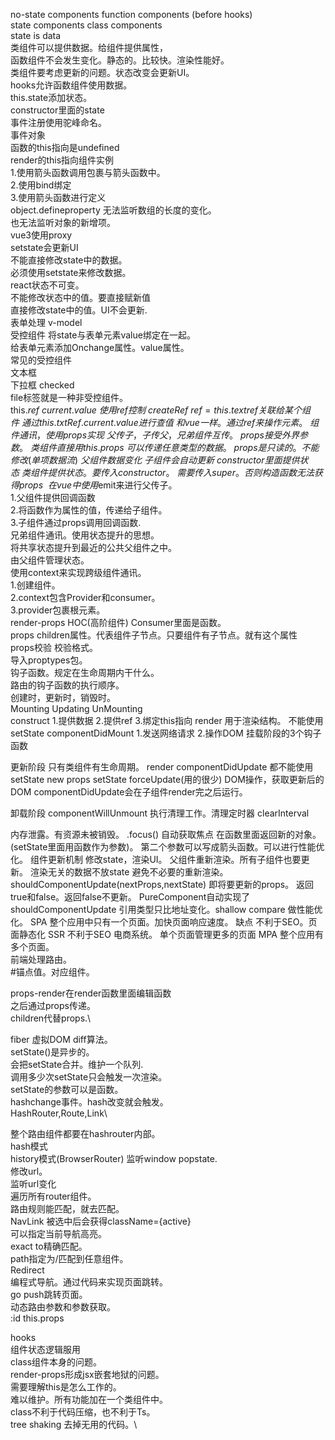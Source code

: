 no-state components function components (before hooks)\
state components class components\
state is data\
类组件可以提供数据。给组件提供属性，\
函数组件不会发生变化。静态的。比较快。渲染性能好。\
类组件要考虑更新的问题。状态改变会更新UI。\
hooks允许函数组件使用数据。\
this.state添加状态。\
constructor里面的state\
事件注册使用驼峰命名。\
事件对象\
函数的this指向是undefined\
render的this指向组件实例\
1.使用箭头函数调用包裹与箭头函数中。\
2.使用bind绑定\
3.使用箭头函数进行定义\
object.defineproperty 无法监听数组的长度的变化。\
也无法监听对象的新增项。\
vue3使用proxy\
setstate会更新UI\
不能直接修改state中的数据。\
必须使用setstate来修改数据。\
react状态不可变。\
不能修改状态中的值。要直接赋新值\
直接修改state中的值。UI不会更新.\
表单处理 v-model\
受控组件 将state与表单元素value绑定在一起。\
给表单元素添加Onchange属性。value属性。\
常见的受控组件\
文本框\
下拉框 checked\
file标签就是一种非受控组件。\
this.$ref\
current.value\
使用ref控制\
createRef\
ref=this.textref关联给某个组件\
通过this.txtRef.current.value进行查值\
和vue一样。通过ref来操作元素。\
组件通讯，使用props实现\
父传子， 子传父，兄弟组件互传。\
props接受外界参数。\
类组件直接用this.props\
可以传递任意类型的数据。\
props是只读的。不能修改(单项数据流)\
父组件数据变化\
子组件会自动更新\
constructor里面提供状态\
类组件提供状态。要传入constructor。\
需要传入super。否则构造函数无法获得props\
\
在vue中使用$emit来进行父传子。\
1.父组件提供回调函数\
2.将函数作为属性的值，传递给子组件。\
3.子组件通过props调用回调函数.\
兄弟组件通讯。使用状态提升的思想。\
将共享状态提升到最近的公共父组件之中。\
由父组件管理状态。\
使用context来实现跨级组件通讯。\
1.创建组件。\
2.context包含Provider和consumer。\
3.provider包裹根元素。\
render-props HOC(高阶组件) Consumer里面是函数。\
props children属性。代表组件子节点。只要组件有子节点。就有这个属性\
props校验 校验格式。\
导入proptypes包。\
钩子函数。规定在生命周期内干什么。\
路由的钩子函数的执行顺序。\
创建时，更新时，销毁时。\
Mounting Updating UnMounting\
construct
1.提供数据
2.提供ref
3.绑定this指向
render
用于渲染结构。
不能使用setState
componentDidMount
1.发送网络请求
2.操作DOM
挂载阶段的3个钩子函数

更新阶段
只有类组件有生命周期。
render
componentDidUpdate
都不能使用setState
new props setState forceUpdate(用的很少)
DOM操作，获取更新后的DOM
componentDidUpdate会在子组件render完之后运行。

卸载阶段
componentWillUnmount 执行清理工作。清理定时器 clearInterval

内存泄露。有资源未被销毁。
.focus() 自动获取焦点
在函数里面返回新的对象。(setState里面用函数作为参数)。
第二个参数可以写成箭头函数。可以进行性能优化。
组件更新机制
修改state，渲染UI。
父组件重新渲染。所有子组件也要更新。
渲染无关的数据不放state
避免不必要的重新渲染。
shouldComponentUpdate(nextProps,nextState)
即将要更新的props。
返回true和false。返回false不更新。
PureComponent自动实现了shouldComponentUpdate
引用类型只比地址变化。shallow compare
做性能优化。
SPA 整个应用中只有一个页面。加快页面响应速度。 
缺点 不利于SEO。页面静态化 SSR 不利于SEO 电商系统。
单个页面管理更多的页面
MPA 整个应用有多个页面。\
前端处理路由。\
#锚点值。对应组件。

props-render在render函数里面编辑函数\
之后通过props传递。\
children代替props.\


fiber 虚拟DOM diff算法。\
setState()是异步的。\
会把setState合并。维护一个队列.\
调用多少次setState只会触发一次渲染。\
setState的参数可以是函数。\
hashchange事件。hash改变就会触发。\
HashRouter,Route,Link\


整个路由组件都要在hashrouter内部。\
hash模式\
history模式(BrowserRouter) 监听window popstate.\
修改url。\
监听url变化\
遍历所有router组件。\
路由规则能匹配，就去匹配。\
NavLink 被选中后会获得className={active}\
可以指定当前导航高亮。\
exact to精确匹配。\
path指定为/匹配到任意组件。\
Redirect\
编程式导航。通过代码来实现页面跳转。\
go push跳转页面。\
动态路由参数和参数获取。\
:id this.props


hooks\
组件状态逻辑服用\
class组件本身的问题。\
render-props形成jsx嵌套地狱的问题。\
需要理解this是怎么工作的。\
难以维护。所有功能加在一个类组件中。\
class不利于代码压缩，也不利于Ts。\
tree shaking 去掉无用的代码。\



